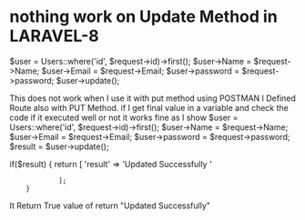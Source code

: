 
# nothing work on Update Method in LARAVEL-8

$user = Users::where('id', $request->id)->first();
         $user->Name = $request->Name;
         $user->Email = $request->Email;
         $user->password = $request->password;
         $user->update();

This does not work when I use it with put method using POSTMAN  I Defined Route also with PUT Method.
if I get final value in a variable and check the code   if it executed well or not it works fine as  I show
$user = Users::where('id', $request->id)->first();
         $user->Name = $request->Name;
         $user->Email = $request->Email;
         $user->password = $request->password;
        $result = $user->update();

if($result) {
            return
                [
                    'result' => 'Updated Successfully '

                ];
        }

It Return True value  of return "Updated Successfully" 


        